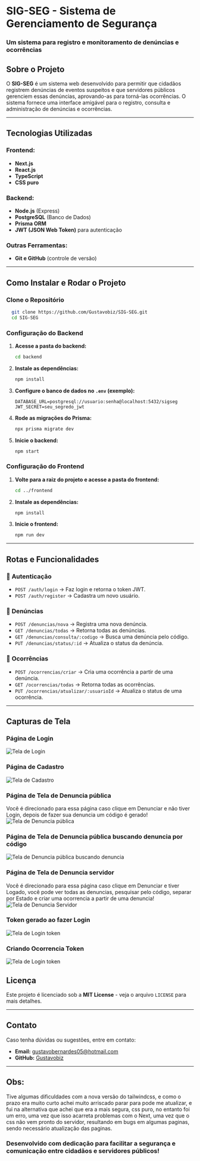 # SIG-SEG - Sistema de Gerenciamento de Segurança

### Um sistema para registro e monitoramento de denúncias e ocorrências

## Sobre o Projeto

O **SIG-SEG** é um sistema web desenvolvido para permitir que cidadãos registrem denúncias de eventos suspeitos e que servidores públicos gerenciem essas denúncias, aprovando-as para torná-las ocorrências. O sistema fornece uma interface amigável para o registro, consulta e administração de denúncias e ocorrências.

---

## Tecnologias Utilizadas

### **Frontend:**

- **Next.js**
- **React.js**
- **TypeScript**
- **CSS puro**

### **Backend:**

- **Node.js** (Express)
- **PostgreSQL** (Banco de Dados)
- **Prisma ORM**
- **JWT (JSON Web Token)** para autenticação

### **Outras Ferramentas:**

- **Git e GitHub** (controle de versão)

---

## Como Instalar e Rodar o Projeto

### **Clone o Repositório**

```bash
  git clone https://github.com/Gustavobiz/SIG-SEG.git
  cd SIG-SEG
```

### **Configuração do Backend**

1. **Acesse a pasta do backend:**
   ```bash
   cd backend
   ```
2. **Instale as dependências:**
   ```bash
   npm install
   ```
3. **Configure o banco de dados no `.env` (exemplo):**
   ```env
   DATABASE_URL=postgresql://usuario:senha@localhost:5432/sigseg
   JWT_SECRET=seu_segredo_jwt
   ```
4. **Rode as migrações do Prisma:**
   ```bash
   npx prisma migrate dev
   ```
5. **Inicie o backend:**
   ```bash
   npm start
   ```

### **Configuração do Frontend**

1. **Volte para a raiz do projeto e acesse a pasta do frontend:**
   ```bash
   cd ../frontend
   ```
2. **Instale as dependências:**
   ```bash
   npm install
   ```
3. **Inicie o frontend:**
   ```bash
   npm run dev
   ```

---

## Rotas e Funcionalidades

### 🔹 **Autenticação**

- `POST /auth/login` → Faz login e retorna o token JWT.
- `POST /auth/register` → Cadastra um novo usuário.

### 🔹 **Denúncias**

- `POST /denuncias/nova` → Registra uma nova denúncia.
- `GET /denuncias/todas` → Retorna todas as denúncias.
- `GET /denuncias/consulta/:codigo` → Busca uma denúncia pelo código.
- `PUT /denuncias/status/:id` → Atualiza o status da denúncia.

### 🔹 **Ocorrências**

- `POST /ocorrencias/criar` → Cria uma ocorrência a partir de uma denúncia.
- `GET /ocorrencias/todas` → Retorna todas as ocorrências.
- `PUT /ocorrencias/atualizar/:usuarioId` → Atualiza o status de uma ocorrência.

---

## Capturas de Tela

### **Página de Login**

![Tela de Login](https://github.com/Gustavobiz/SIG-SEG/blob/main/frontend/public/images/login.jpeg)

### **Página de Cadastro**

![Tela de Cadastro](https://github.com/Gustavobiz/SIG-SEG/blob/main/frontend/public/images/cadastro.jpeg)

### **Página de Tela de Denuncia pública**

Você é direcionado para essa página caso clique em Denunciar e não tiver Login, depois de fazer sua denuncia um código é gerado!
![Tela de Denuncia pública](frontend/public/images/DenunciaPublica.jpeg)

### **Página de Tela de Denuncia pública buscando denuncia por código**

![Tela de Denuncia pública buscando denuncia](https://github.com/Gustavobiz/SIG-SEG/blob/main/frontend/public/images/BuscaPorCodigo.jpeg)

### **Página de Tela de Denuncia servidor**

Você é direcionado para essa página caso clique em Denunciar e tiver Logado, você pode ver todas as denuncias, pesquisar pelo código, separar por Estado e criar uma ocorrencia a partir de uma denuncia!
![Tela de Denuncia Servidor](https://github.com/Gustavobiz/SIG-SEG/blob/main/frontend/public/images/DinunciaServidor.jpeg)

### **Token gerado ao fazer Login**

![Tela de Login token](https://github.com/Gustavobiz/SIG-SEG/blob/main/frontend/public/images/LoginTok.jpeg)

### **Criando Ocorrencia Token**

![Tela de Login token](https://github.com/Gustavobiz/SIG-SEG/blob/main/frontend/public/images/CriarOcorrencia.jpeg)

## Licença

Este projeto é licenciado sob a **MIT License** - veja o arquivo `LICENSE` para mais detalhes.

---

## Contato

Caso tenha dúvidas ou sugestões, entre em contato:

- **Email:** gustavobernardes05@hotmail.com
- **GitHub:** [Gustavobiz](https://github.com/Gustavobiz)

---

## Obs:

Tive algumas dificuldades com a nova versão do tailwindcss, e como o prazo era muito curto achei muito arriscado parar para pode me atualizar, e fui na alternativa que achei que era a mais segura, css puro, no entanto foi um erro, uma vez que isso acarreta problemas com o Next, uma vez que o css não vem pronto do servidor, resultando em bugs em algumas paginas, sendo necessário atualização das paginas.

### Desenvolvido com dedicação para facilitar a segurança e comunicação entre cidadãos e servidores públicos!
